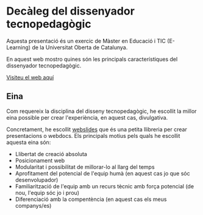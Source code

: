 # Decàleg del dissenyador tecnopedagògic

Aquesta presentació és un exercic de Màster en Educació i TIC (E-Learning) de la Universitat Oberta de Catalunya.

En aquest web mostro quines són les principals característiques del dissenyador tecnopedagògic.

[Visiteu el web aquí](https://vicesalles.github.io/disseny_tecnopedagogic/)


## Eina

Com requereix la disciplina del disseny tecnopedagògic, he escollit la millor eina possible per crear l'experiència, en aquest cas, divulgativa.

Concretament, he escollit [webslides](https://webslides.tv/) que és una petita llibreria per crear presentacions o webdocs. Els principals motius pels quals he escollit aquesta eina són:

+ Llibertat de creació absoluta
+ Posicionament web
+ Modularitat i possibilitat de millorar-lo al llarg del temps
+ Aprofitament del potencial de l'equip humà (en aquest cas jo que sóc desenvolupador)
+ Familiarització de l'equip amb un recurs tècnic amb força potencial (de nou, l'equip sóc jo i prou)
+ Diferenciació amb la compentència (en aquest cas els meus companys/es)
